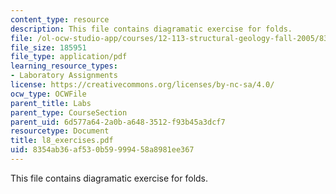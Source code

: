 ```yaml
---
content_type: resource
description: This file contains diagramatic exercise for folds.
file: /ol-ocw-studio-app/courses/12-113-structural-geology-fall-2005/8354ab36af530b59999458a8981ee367_l8_exercises.pdf
file_size: 185951
file_type: application/pdf
learning_resource_types:
- Laboratory Assignments
license: https://creativecommons.org/licenses/by-nc-sa/4.0/
ocw_type: OCWFile
parent_title: Labs
parent_type: CourseSection
parent_uid: 6d577a64-2a0b-a648-3512-f93b45a3dcf7
resourcetype: Document
title: l8_exercises.pdf
uid: 8354ab36-af53-0b59-9994-58a8981ee367
---
```

This file contains diagramatic exercise for folds.